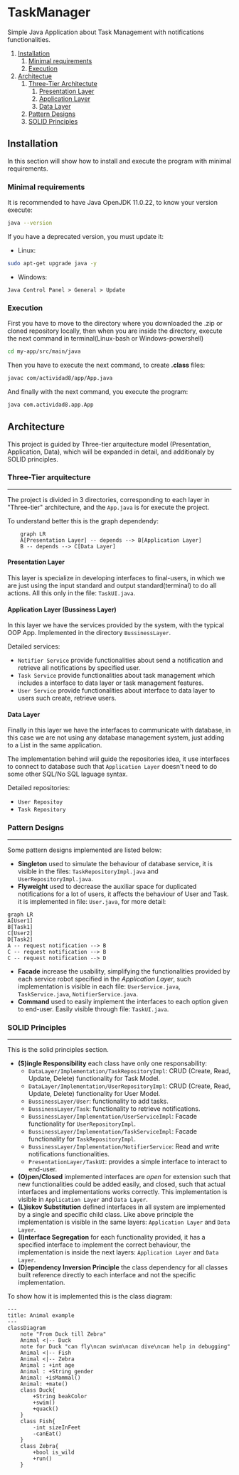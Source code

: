 # TaskManager

Simple Java Application about Task Management with notifications functionalities. 

1. [Installation](#Installation)
	1. [Minimal requirements](#Installation/MinimalRequirements)
	2. [Execution](#Installation/Execution)
2. [Architectue](#Architecture)
	1. [Three-Tier Architectute](#Architecture/ThreeTierModel)
		1. [Presentation Layer](#Architecture/ThreeTierModel/Presentation)
		2. [Application Layer](#Architecture/ThreeTierModel/Application)
		3. [Data Layer](#Architecture/ThreeTierModel/Data)
	2. [Pattern Designs](#Architecture/PatternDesigns)
	3. [SOLID Principles](#Architecture/SOLID)
## Installation <a id='Installation'></a>

In this section will show how to install and execute the program with minimal requirements. 

### Minimal requirements <a id='Installation/MinimalRequirements'></a>


It is recommended to have Java OpenJDK 11.0.22, to know your version execute: 

```bash
java --version	
```

If you have a deprecated version, you must update it: 

- Linux:

```bash
sudo apt-get upgrade java -y
```

- Windows: 

`Java Control Panel > General > Update`

### Execution <a id='Installation/Execution'></a>

First you have to move to the directory where you downloaded the .zip or cloned repository locally, then when you are inside the directory, execute the next command in terminal(Linux-bash or Windows-powershell) 

```bash
cd my-app/src/main/java
```

Then you have to execute the next command, to create **.class** files:  

```bash
javac com/actividad8/app/App.java
```

And finally with the next command, you execute the program: 

```bash
java com.actividad8.app.App
```

## Architecture <a id='Architecture'></a>


This project is guided by Three-tier arquitecture model (Presentation, Application, Data), which will be expanded in detail, and additionaly by SOLID principles. 

### Three-Tier arquitecture<a id='Architecture/ThreeTierModel'></a>

---

The project is divided in 3 directories, corresponding to each layer in "Three-tier" architecture, and the `App.java` is for execute the project. 



To understand better this is the graph dependendy: 

```mermaid
	graph LR
	A[Presentation Layer] -- depends --> B[Application Layer]
	B -- depends --> C[Data Layer]
```

#### Presentation Layer <a id='Architecture/ThreeTierModel/Presentation'></a>


This layer is specialize in developing interfaces to final-users, in which we are just using the input standard and output standard(terminal) to do all actions.
All this only in the file: `TaskUI.java`.  

#### Application Layer (Bussiness Layer) <a id='Architecture/ThreeTierModel/Application'></a>

In this layer we have the services provided by the system, with the typical OOP App. Implemented in the directory `BussinessLayer`. 

Detailed services: 
- `Notifier Service` provide functionalities about send a notification and retrieve all notifications by specified user. 
- `Task Service` provide functionalities about task management which includes a interface to data layer or task management features.  
- `User Service` provide functionalities about interface to data layer to users such create, retrieve users. 


#### Data Layer <a id='Architecture/ThreeTierModel/Data'></a>

Finally in this layer we have the interfaces to communicate with database, in this case we are not using any database management system, just adding to a List in the same application. 

The implementation behind wiil guide the repositories idea, it use interfaces to connect to database such that `Application Layer` doesn't need to do some other SQL/No SQL laguage syntax. 

Detailed repositories: 
- `User Repositoy` 
- `Task Repository` 

### Pattern Designs <a id='Architecture/PatternDesigns'></a>

---

Some pattern designs implemented are listed below: 

- **Singleton** used to simulate the behaviour of database service, it is visible in the files: `TaskRepositoryImpl.java` and `UserRepositoryImpl.java`. 
- **Flyweight** used to decrease the auxiliar space for duplicated notifications for a lot of users, it affects the behaviour of User and Task. it is implemented in file: `User.java`, for more detail:

```mermaid
graph LR
A[User1]
B[Task1]
C[User2]
D[Task2]
A -- request notification --> B
C -- request notification --> B
C -- request notification --> D
```

- **Facade** increase the usability, simplifying the functionalities provided by each service robot specified in the *Application Layer*, such implementation is visible in each file: `UserService.java`, `TaskService.java`, `NotifierService.java`. 
- **Command** used to easily implement the interfaces to each option given to end-user. Easily visible through file: `TaskUI.java`.  

### SOLID Principles <a id='Architecture/SOLID'></a>

---

This is the solid principles section. 
- **(S)ingle Responsibility** each class have only one responsability: 
	- `DataLayer/Implementation/TaskRepositoryImpl`: CRUD (Create, Read, Update, Delete) functionality for Task Model. 
	- `DataLayer/Implementation/UserRepositoryImpl`: CRUD (Create, Read, Update, Delete) functionality for User Model.
	- `BussinessLayer/User`: functionality to add tasks. 
	- `BussinessLayer/Task`: functionality to retrieve notifications. 
	- `BussinessLayer/Implementation/UserServiceImpl`: Facade functionality for `UserRepositoryImpl`. 
	- `BussinessLayer/Implementation/TaskServiceImpl`: Facade functionality for `TaskRepositoryImpl`. 
	- `BussinessLayer/Implementation/NotifierService`: Read and write notifications functionalities. 
	- `PresentationLayer/TaskUI`: provides a simple interface to interact to end-user. 
- **(O)pen/Closed** implemented interfaces are *open* for extension such that new functionalities could be added easily, and closed, such that actual interfaces and implementations works correctly. This implementation is visible in `Application Layer` and `Data Layer`. 
- **(L)iskov Substitution** defined interfaces in all system are implemented by a single and specific child class. Like above principle the implementation is visible in the same layers: `Application Layer` and `Data Layer`.
- **(I)nterface Segregation** for each functionality provided, it has a specified interface to implement the correct behaviour, the implementation is inside the next layers: `Application Layer` and `Data Layer`.
- **(D)ependency Inversion Principle** the class dependency for all classes built reference directly to each interface and not the specific implementation. 

To show how it is implemented this is the class diagram: 

```mermaid
---
title: Animal example
---
classDiagram
    note "From Duck till Zebra"
    Animal <|-- Duck
    note for Duck "can fly\ncan swim\ncan dive\ncan help in debugging"
    Animal <|-- Fish
    Animal <|-- Zebra
    Animal : +int age
    Animal : +String gender
    Animal: +isMammal()
    Animal: +mate()
    class Duck{
        +String beakColor
        +swim()
        +quack()
    }
    class Fish{
        -int sizeInFeet
        -canEat()
    }
    class Zebra{
        +bool is_wild
        +run()
    }

```

